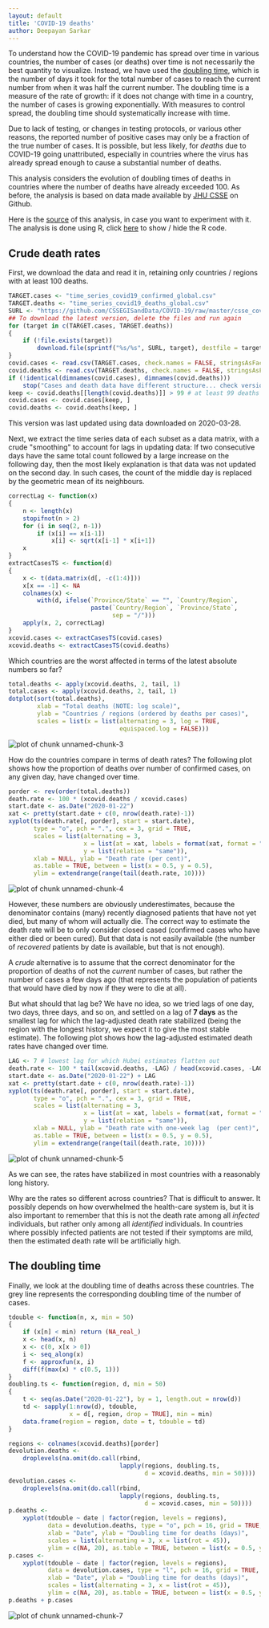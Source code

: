 ```yaml
---
layout: default
title: 'COVID-19 deaths'
author: Deepayan Sarkar
---
```







To understand how the COVID-19 pandemic has spread over time in
various countries, the number of cases (or deaths) over time is not
necessarily the best quantity to visualize. Instead, we have used the
[doubling time](doubling), which is the number of days it took for the
total number of cases to reach the current number from when it was
half the current number. The doubling time is a measure of the rate of
growth: if it does not change with time in a country, the number of
cases is growing exponentially. With measures to control spread, the
doubling time should systematically increase with time.


Due to lack of testing, or changes in testing protocols, or various
other reasons, the reported number of positive cases may only be a
fraction of the true number of cases. It is possible, but less likely,
for _deaths_ due to COVID-19 going unattributed, especially in
countries where the virus has already spread enough to cause a
substantial number of deaths.


This analysis considers the evolution of doubling times of deaths in
countries where the number of deaths have already exceeded 100. As
before, the analysis is based on data made available by [JHU
CSSE](https://github.com/CSSEGISandData/COVID-19/) on Github. 


Here is the [source](doubling-deaths.rmd) of this analysis, in case
you want to experiment with it. The analysis is done using R, click <a
href="#" data-toggle="collapse" data-target="div.sourceCode"
aria-expanded="true">here</a> to show / hide the R code.


## Crude death rates

First, we download the data and read it in, retaining only countries /
regions with at least 100 deaths.


```r
TARGET.cases <- "time_series_covid19_confirmed_global.csv"
TARGET.deaths <- "time_series_covid19_deaths_global.csv"
SURL <- "https://github.com/CSSEGISandData/COVID-19/raw/master/csse_covid_19_data/csse_covid_19_time_series"
## To download the latest version, delete the files and run again
for (target in c(TARGET.cases, TARGET.deaths))
{
	if (!file.exists(target))
        download.file(sprintf("%s/%s", SURL, target), destfile = target)
}
covid.cases <- read.csv(TARGET.cases, check.names = FALSE, stringsAsFactors = FALSE)
covid.deaths <- read.csv(TARGET.deaths, check.names = FALSE, stringsAsFactors = FALSE)
if (!identical(dimnames(covid.cases), dimnames(covid.deaths)))
    stop("Cases and death data have different structure... check versions.")
keep <- covid.deaths[[length(covid.deaths)]] > 99 # at least 99 deaths
covid.cases <- covid.cases[keep, ]
covid.deaths <- covid.deaths[keep, ]
```

This version was last updated using data downloaded on 
2020-03-28.


Next, we extract the time series data of each subset as a data matrix,
with a crude "smoothing" to account for lags in updating data: If two
consecutive days have the same total count followed by a large
increase on the following day, then the most likely explanation is
that data was not updated on the second day. In such cases, the count
of the middle day is replaced by the geometric mean of its neighbours.



```r
correctLag <- function(x)
{
    n <- length(x)
    stopifnot(n > 2)
    for (i in seq(2, n-1))
        if (x[i] == x[i-1])
            x[i] <- sqrt(x[i-1] * x[i+1])
    x
}
extractCasesTS <- function(d)
{
    x <- t(data.matrix(d[, -c(1:4)]))
    x[x == -1] <- NA
    colnames(x) <-
        with(d, ifelse(`Province/State` == "", `Country/Region`,
                       paste(`Country/Region`, `Province/State`,
                             sep = "/")))
    apply(x, 2, correctLag)
}
xcovid.cases <- extractCasesTS(covid.cases)
xcovid.deaths <- extractCasesTS(covid.deaths)
```

Which countries are the worst affected in terms of the latest absolute
numbers so far?


```r
total.deaths <- apply(xcovid.deaths, 2, tail, 1)
total.cases <- apply(xcovid.deaths, 2, tail, 1)
dotplot(sort(total.deaths),
        xlab = "Total deaths (NOTE: log scale)",
        ylab = "Countries / regions (ordered by deaths per cases)",
        scales = list(x = list(alternating = 3, log = TRUE,
                               equispaced.log = FALSE)))
```

![plot of chunk unnamed-chunk-3](figures/deaths-unnamed-chunk-3-1.png)

How do the countries compare in terms of death rates? The following
plot shows how the proportion of deaths over number of confirmed
cases, on any given day, have changed over time.



```r
porder <- rev(order(total.deaths))
death.rate <- 100 * (xcovid.deaths / xcovid.cases)
start.date <- as.Date("2020-01-22")
xat <- pretty(start.date + c(0, nrow(death.rate)-1))
xyplot(ts(death.rate[, porder], start = start.date),
       type = "o", pch = ".", cex = 3, grid = TRUE,
       scales = list(alternating = 3,
                     x = list(at = xat, labels = format(xat, format = "%d %b")),
                     y = list(relation = "same")),
       xlab = NULL, ylab = "Death rate (per cent)",
       as.table = TRUE, between = list(x = 0.5, y = 0.5),
       ylim = extendrange(range(tail(death.rate, 10))))
```

![plot of chunk unnamed-chunk-4](figures/deaths-unnamed-chunk-4-1.png)

However, these numbers are obviously underestimates, because the
denominator contains (many) recently diagnosed patients that have not
yet died, but many of whom will actually die. The correct way to
estimate the death rate will be to only consider closed cased
(confirmed cases who have either died or been cured). But that data is
not easily available (the number of _recovered_ patients by date is
available, but that is not enough).

A _crude_ alternative is to assume that the correct denominator for
the proportion of deaths of not the _current_ number of cases, but
rather the number of cases a few days ago (that represents the
population of patients that would have died by now if they were to die
at all).

But what should that lag be? We have no idea, so we tried lags of one
day, two days, three days, and so on, and settled on a lag of __7
days__ as the smallest lag for which the lag-adjusted death rate
stabilized (being the region with the longest history, we expect it to
give the most stable estimate). The following plot shows how the
lag-adjusted estimated death rates have changed over time.



```r
LAG <- 7 # lowest lag for which Hubei estimates flatten out
death.rate <- 100 * tail(xcovid.deaths, -LAG) / head(xcovid.cases, -LAG)
start.date <- as.Date("2020-01-22") + LAG
xat <- pretty(start.date + c(0, nrow(death.rate)-1))
xyplot(ts(death.rate[, porder], start = start.date),
       type = "o", pch = ".", cex = 3, grid = TRUE,
       scales = list(alternating = 3,
                     x = list(at = xat, labels = format(xat, format = "%d %b")),
                     y = list(relation = "same")),
       xlab = NULL, ylab = "Death rate with one-week lag  (per cent)",
       as.table = TRUE, between = list(x = 0.5, y = 0.5),
       ylim = extendrange(range(tail(death.rate, 10))))
```

![plot of chunk unnamed-chunk-5](figures/deaths-unnamed-chunk-5-1.png)

As we can see, the rates have stabilized in most countries with a
reasonably long history.

Why are the rates so different across countries? That is difficult to
answer. It possibly depends on how overwhelmed the health-care system
is, but it is also important to remember that this is not the death
rate among all _infected_ individuals, but rather only among all
_identified_ individuals. In countries where possibly infected
patients are not tested if their symptoms are mild, then the estimated
death rate will be artificially high.


## The doubling time

Finally, we look at the doubling time of deaths across these
countries. The grey line represents the corresponding doubling time of
the number of cases.



```r
tdouble <- function(n, x, min = 50)
{
    if (x[n] < min) return (NA_real_)
    x <- head(x, n)
    x <- c(0, x[x > 0])
    i <- seq_along(x)
    f <- approxfun(x, i)
    diff(f(max(x) * c(0.5, 1)))
}
doubling.ts <- function(region, d, min = 50)
{
    t <- seq(as.Date("2020-01-22"), by = 1, length.out = nrow(d))
    td <- sapply(1:nrow(d), tdouble,
                 x = d[, region, drop = TRUE], min = min)
    data.frame(region = region, date = t, tdouble = td)
}
```


```r
regions <- colnames(xcovid.deaths)[porder]
devolution.deaths <-
    droplevels(na.omit(do.call(rbind,
                               lapply(regions, doubling.ts,
                                      d = xcovid.deaths, min = 50))))
devolution.cases <-
    droplevels(na.omit(do.call(rbind,
                               lapply(regions, doubling.ts,
                                      d = xcovid.cases, min = 50))))
p.deaths <-
    xyplot(tdouble ~ date | factor(region, levels = regions),
           data = devolution.deaths, type = "o", pch = 16, grid = TRUE,
           xlab = "Date", ylab = "Doubling time for deaths (days)",
           scales = list(alternating = 3, x = list(rot = 45)),
           ylim = c(NA, 20), as.table = TRUE, between = list(x = 0.5, y = 0.5))
p.cases <-
    xyplot(tdouble ~ date | factor(region, levels = regions),
           data = devolution.cases, type = "l", pch = 16, grid = TRUE, col = "grey50",
           xlab = "Date", ylab = "Doubling time for deaths (days)",
           scales = list(alternating = 3, x = list(rot = 45)),
           ylim = c(NA, 20), as.table = TRUE, between = list(x = 0.5, y = 0.5))
p.deaths + p.cases
```

![plot of chunk unnamed-chunk-7](figures/deaths-unnamed-chunk-7-1.png)

